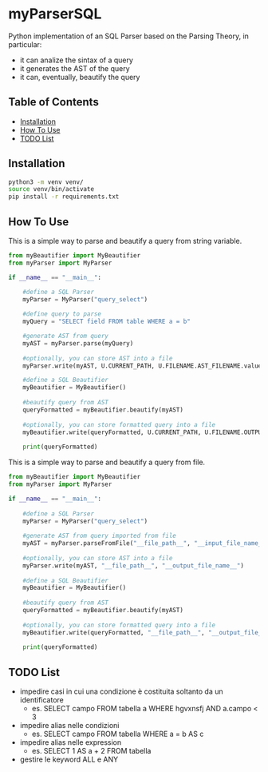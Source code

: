 # myParserSQL

Python implementation of an SQL Parser based on the Parsing Theory, in particular: 
- it can analize the sintax of a query
- it generates the AST of the query
- it can, eventually, beautify the query

## Table of Contents

- [Installation](#installation)
- [How To Use](#how-to-use)
- [TODO List](#todo-list)

## Installation

```bash
python3 -m venv venv/
source venv/bin/activate
pip install -r requirements.txt
```

## How To Use

This is a simple way to parse and beautify a query from string variable.

```python
from myBeautifier import MyBeautifier
from myParser import MyParser

if __name__ == "__main__":

    #define a SQL Parser
    myParser = MyParser("query_select")
    
    #define query to parse
    myQuery = "SELECT field FROM table WHERE a = b"

    #generate AST from query
    myAST = myParser.parse(myQuery)
    
    #optionally, you can store AST into a file
    myParser.write(myAST, U.CURRENT_PATH, U.FILENAME.AST_FILENAME.value)

    #define a SQL Beautifier
    myBeautifier = MyBeautifier()
    
    #beautify query from AST
    queryFormatted = myBeautifier.beautify(myAST)
    
    #optionally, you can store formatted query into a file
    myBeautifier.write(queryFormatted, U.CURRENT_PATH, U.FILENAME.OUTPUT_FILENAME.value)
    
    print(queryFormatted)
```

This is a simple way to parse and beautify a query from file.

```python
from myBeautifier import MyBeautifier
from myParser import MyParser

if __name__ == "__main__":
    
    #define a SQL Parser
    myParser = MyParser("query_select")
    
    #generate AST from query imported from file
    myAST = myParser.parseFromFile("__file_path__", "__input_file_name__")
    
    #optionally, you can store AST into a file
    myParser.write(myAST, "__file_path__", "__output_file_name__")
    
    #define a SQL Beautifier
    myBeautifier = MyBeautifier()
    
    #beautify query from AST
    queryFormatted = myBeautifier.beautify(myAST)
    
    #optionally, you can store formatted query into a file
    myBeautifier.write(queryFormatted, "__file_path__", "__output_file_name__")
    
    print(queryFormatted)
```

## TODO List
- impedire casi in cui una condizione è costituita soltanto da un identificatore
  - es. SELECT campo FROM tabella a WHERE hgvxnsfj AND a.campo < 3
- impedire alias nelle condizioni
  - es. SELECT campo FROM tabella WHERE a = b AS c
- impedire alias nelle expression
  - es. SELECT 1 AS a + 2 FROM tabella
- gestire le keyword ALL e ANY
